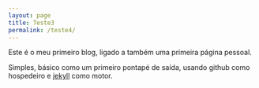 ```yaml
---
layout: page
title: Teste3
permalink: /teste4/
---
```



Este é o meu primeiro blog, ligado a também uma primeira página pessoal.


Simples, básico como um primeiro pontapé de saída, usando github como hospedeiro e 
 [jekyll](https://jekyllrb.com/) como motor.


